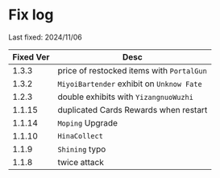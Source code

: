 # Fix log

Last fixed: 2024/11/06

| Fixed Ver | Desc |
| --- | --- |
| 1.3.3 | price of restocked items with `PortalGun` |
| 1.3.2 | `MiyoiBartender` exhibit on `Unknow Fate`|
| 1.2.3 | double exhibits with `YizangnuoWuzhi` |
| 1.1.15 | duplicated Cards Rewards when restart |
| 1.1.14 | `Moping` Upgrade |
| 1.1.10 | `HinaCollect` |
| 1.1.9| `Shining` typo |
| 1.1.8 | twice attack |